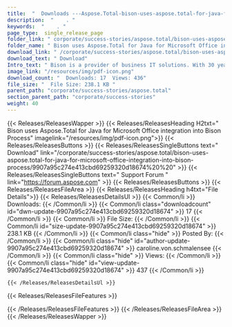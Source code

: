 ```yaml
---
title:  "  Downloads ---Aspose.Total-bison-uses-aspose.total-for-java-for-microsoft-office-integration-into-bison-process . " 
description:  "    . " 
keywords:  "    . " 
page_type:  single_release_page
folder_link: " corporate/success-stories/aspose.total/bison-uses-aspose.total-for-java-for-microsoft-office-integration-into-bison-process/"
folder_name: " Bison uses Aspose.Total for Java for Microsoft Office integration into Bison Process"
download_link: " /corporate/success-stories/aspose.total/bison-uses-aspose.total-for-java-for-microsoft-office-integration-into-bison-process/9907a95c274e413cbd69259320d18674"
download_text: " Download"
Intro_text: " Bison is a provider of business IT solutions. With 30 years of market experience..."
image_link: "/resources/img/pdf-icon.png"
download_count: "  Downloads: 17  Views: 436"
file_size: "  File Size: 238.1 KB "
parent_path: "corporate/success-stories/aspose.total"
section_parent_path: "corporate/success-stories"
weight: 40 
---
```


{{< Releases/ReleasesWapper >}}
  {{< Releases/ReleasesHeading H2txt=" Bison uses Aspose.Total for Java for Microsoft Office integration into Bison Process" imagelink="/resources/img/pdf-icon.png">}}
  {{< Releases/ReleasesButtons >}}
    {{< Releases/ReleasesSingleButtons text=" Download" link="/corporate/success-stories/aspose.total/bison-uses-aspose.total-for-java-for-microsoft-office-integration-into-bison-process/9907a95c274e413cbd69259320d18674%20%20" >}}
    {{< Releases/ReleasesSingleButtons text=" Support Forum " link="https://forum.aspose.com" >}}
  {{< Releases/ReleasesButtons >}}
  {{< Releases/ReleasesFileArea >}}
    {{< Releases/ReleasesHeading h4txt="File Details">}}
    {{< Releases/ReleasesDetailsUl >}}
            {{< Common/li  >}} Downloads: {{< /Common/li >}} 
      {{< Common/li class="downloadcount" id="dwn-update-9907a95c274e413cbd69259320d18674" >}} 17 {{< /Common/li >}} 
      {{< Common/li  >}} File Size: {{< /Common/li >}} 
      {{< Common/li id="size-update-9907a95c274e413cbd69259320d18674" >}} 238.1 KB {{< /Common/li >}} 
      {{< Common/li  class="hide" >}} Posted By: {{< /Common/li >}} 
      {{< Common/li class="hide" id="author-update-9907a95c274e413cbd69259320d18674" >}} caroline.von.schmalensee {{< /Common/li >}} 
      {{< Common/li class="hide"  >}} Views: {{< /Common/li >}} 
      {{< Common/li class="hide" id="view-update-9907a95c274e413cbd69259320d18674" >}} 437 {{< /Common/li >}} 

    {{< /Releases/ReleasesDetailsUl >}}

  {{< Releases/ReleasesFileFeatures >}}
      
  {{< /Releases/ReleasesFileFeatures >}}
 {{< /Releases/ReleasesFileArea >}}
{{< /Releases/ReleasesWapper >}}


